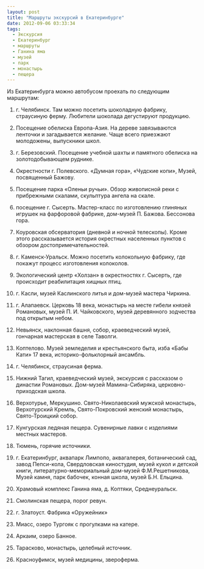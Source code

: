 ```yaml
---
layout: post
title: "Маршруты экскурсий в Екатеринбурге"
date: 2012-09-06 03:33:34
tags:
  - Экскурсия
  - Екатеринбург
  - маршруты
  - Ганина яма
  - музей
  - парк
  - монастырь
  - пещера
---
```

Из Екатеринбурга можно автобусом проехать по следующим маршрутам:  
1. г. Челябинск. Там можно посетить шоколадную фабрику, страусиную
ферму. Любители шоколада дегустируют продукцию.   
2. Посещение обелиска Европа-Азия. На дереве завязываются ленточки и
загадывается желание. Чаще всего приезжают молодожены, выпускники школ. 

3. г. Березовский. Посещение учебной шахты и памятного обелиска на
золотодобывающем руднике.   
4. Окрестности г. Полевского. «Думная гора», «Чудские копи», Музей,
посвященный Бажову.  
5. Посещение парка «Оленьи ручьи». Обзор живописной реки с прибрежными
скалами, скульптура ангела на скале.   
6. посещение г. Сысерть. Мастер-класс по изготовлению глиняных игрушек
на фарфоровой фабрике, дом-музей П. Бажова. Бессонова гора.  
7. Коуровская обсерватория (дневной и ночной телескопы). Кроме этого
рассказывается история окрестных населенных пунктов с обзором
достопримечательностей.  
8. г. Каменск-Уральск. Можно посетить колокольную фабрику, где покажут
процесс изготовления колоколов.  
9. Экологический центр «Холзан» в окрестностях г. Сысерть, где
происходит реабилитация хищных птиц.  
10. г. Касли, музей Каслинского литья и дом-музей мастера Чиркина.  
11. г. Алапаевск. Церковь 18 века, монастырь на месте гибели князей
Романовых, музей П. И. Чайковского, музей деревянного зодчества под
открытым небом.  
12. Невьянск, наклонная башня, собор, краеведческий музей, гончарная
мастерская в селе Таволги.  
13. Коптелово. Музей земледелия и крестьянского быта, изба «Бабы Кати»
17 века, историко-фольклорный ансамбль.  
14. г. Челябинск, страусиная ферма.   
15. Нижний Тагил, краеведческий музей, экскурсия с рассказом о династии
Романовых. Дом-музей Мамина-Сибиряка, церковно-приходская школа.  
16. Верхотурье, Меркушино. Свято-Николаевский мужской монастырь,
Верхотурский Кремль, Свято-Покровский женский монастырь, Свято-Троицкий
собор.  
17. Кунгурская ледяная пещера. Сувенирные лавки с изделиями местных
мастеров.  
18. Тюмень, горячие источники.  
19. г. Екатеринбург, аквапарк Лимпопо, аквагалерея, ботанический сад,
завод Пепси-кола, Свердловская киностудия, музей кукол и детской книги,
литературно-мемориальный дом-музей Ф.М.Решетникова, Музей камня, парк
бабочек, конная школа, музей Б.Н. Ельцина.  
20. Храмовый комплекс Ганина яма, д. Коптяки, Среднеуральск.  
21. Смолинская пещера, порог ревун.  
22. г. Златоуст. Фабрика «Оружейник»  
23. Миасс, озеро Тургояк с прогулками на катере.  
24. Аркаим, озеро Банное.  
25. Тарасково, монастырь, целебный источник.  
26. Красноуфимск, музей медицины, звероферма.

